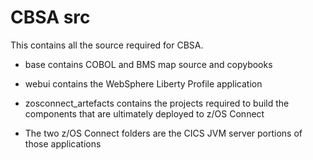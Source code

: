 # CBSA src
<!--
 Copyright IBM Corp. 2023                                      -->
This contains all the source required for CBSA.

* base contains COBOL and BMS map source and copybooks

* webui contains the WebSphere Liberty Profile application

* zosconnect_artefacts contains the projects required to build the components that are ultimately deployed to z/OS Connect

* The two z/OS Connect folders are the CICS JVM server portions of those applications